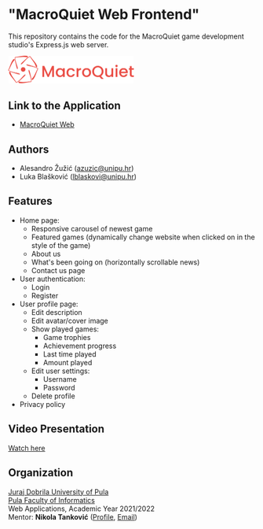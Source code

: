# "MacroQuiet Web Frontend"

This repository contains the code for the MacroQuiet game development studio's Express.js web server.

<img src="src/assets/Logos/MacroQuietLogo.svg?raw=true" width="256">

## Link to the Application
- [MacroQuiet Web](https://macroquiet.herokuapp.com/)

## Authors
- Alesandro Žužić (azuzic@unipu.hr)
- Luka Blašković (lblaskovi@unipu.hr)

## Features

- Home page:
  - Responsive carousel of newest game
  - Featured games (dynamically change website when clicked on in the style of the game)
  - About us
  - What's been going on (horizontally scrollable news)
  - Contact us page
- User authentication:
  - Login
  - Register
- User profile page:
  - Edit description
  - Edit avatar/cover image
  - Show played games:
    - Game trophies
    - Achievement progress
    - Last time played
    - Amount played
  - Edit user settings:
    - Username
    - Password
  - Delete profile
- Privacy policy

## Video Presentation
[Watch here](https://www.youtube.com/watch?v=R58tw1SOpjY)

## Organization

[Juraj Dobrila University of Pula](http://www.unipu.hr/)  
[Pula Faculty of Informatics](https://fipu.unipu.hr/)  
Web Applications, Academic Year 2021/2022  
Mentor: **Nikola Tanković** ([Profile](https://fipu.unipu.hr/fipu/nikola.tankovic), [Email](nikola.tankovic@unipu.hr))
